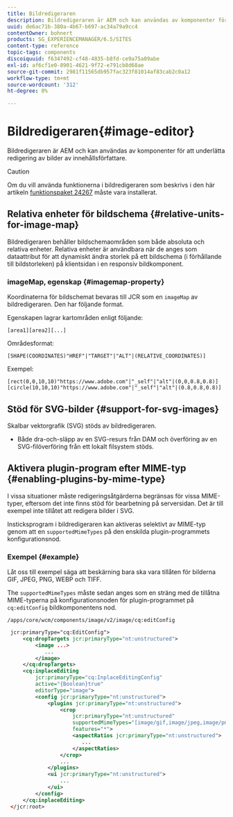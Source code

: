 ```yaml
---
title: Bildredigeraren
description: Bildredigeraren är AEM och kan användas av komponenter för att underlätta redigering av bilder av innehållsförfattare.
uuid: de6ac71b-380a-4b67-b697-ac34a79a9cc4
contentOwner: bohnert
products: SG_EXPERIENCEMANAGER/6.5/SITES
content-type: reference
topic-tags: components
discoiquuid: f6347492-cf48-4835-b8fd-ce9a75a09abe
exl-id: af6cf1e0-8901-4621-9f72-e791cb8d68ae
source-git-commit: 2981f11565db957fac323f81014af83cab2c0a12
workflow-type: tm+mt
source-wordcount: '312'
ht-degree: 0%

---
```


# Bildredigeraren{#image-editor}

Bildredigeraren är AEM och kan användas av komponenter för att underlätta redigering av bilder av innehållsförfattare.

>[!CAUTION]
>
>Om du vill använda funktionerna i bildredigeraren som beskrivs i den här artikeln [funktionspaket 24267](https://experience.adobe.com/#/downloads/content/software-distribution/en/aem.html?package=/content/software-distribution/en/details.html/content/dam/aem/public/adobe/packages/cq640/featurepack/cq-6.4.0-featurepack-24267) måste vara installerat.

## Relativa enheter för bildschema {#relative-units-for-image-map}

Bildredigeraren behåller bildschemaområden som både absoluta och relativa enheter. Relativa enheter är användbara när de anges som dataattribut för att dynamiskt ändra storlek på ett bildschema (i förhållande till bildstorleken) på klientsidan i en responsiv bildkomponent.

### imageMap, egenskap {#imagemap-property}

Koordinaterna för bildschemat bevaras till JCR som en `imageMap` av bildredigeraren. Den har följande format.

Egenskapen lagrar kartområden enligt följande:

`[area1][area2][...]`

Områdesformat:

`[SHAPE(COORDINATES)"HREF"|"TARGET"|"ALT"|(RELATIVE_COORDINATES)]`

Exempel:

`[rect(0,0,10,10)"https://www.adobe.com"|"_self"|"alt"|(0,0,0.8,0.8)]`
`[circle(10,10,10)"https://www.adobe.com"|"_self"|"alt"|(0.8,0.8,0.8)]`

## Stöd för SVG-bilder {#support-for-svg-images}

Skalbar vektorgrafik (SVG) stöds av bildredigeraren.

* Både dra-och-släpp av en SVG-resurs från DAM och överföring av en SVG-filöverföring från ett lokalt filsystem stöds.

## Aktivera plugin-program efter MIME-typ {#enabling-plugins-by-mime-type}

I vissa situationer måste redigeringsåtgärderna begränsas för vissa MIME-typer, eftersom det inte finns stöd för bearbetning på serversidan. Det är till exempel inte tillåtet att redigera bilder i SVG.

Insticksprogram i bildredigeraren kan aktiveras selektivt av MIME-typ genom att en `supportedMimeTypes` på den enskilda plugin-programmets konfigurationsnod.

### Exempel {#example}

Låt oss till exempel säga att beskärning bara ska vara tillåten för bilderna GIF, JPEG, PNG, WEBP och TIFF.

The `supportedMimeTypes` måste sedan anges som en sträng med de tillåtna MIME-typerna på konfigurationsnoden för plugin-programmet på `cq:editConfig` bildkomponentens nod.

`/apps/core/wcm/components/image/v2/image/cq:editConfig`

```xml
 jcr:primaryType="cq:EditConfig">
     <cq:dropTargets jcr:primaryType="nt:unstructured">
         <image ...>
            ...
         </image>
     </cq:dropTargets>
     <cq:inplaceEditing
         jcr:primaryType="cq:InplaceEditingConfig"
         active="{Boolean}true"
         editorType="image">
         <config jcr:primaryType="nt:unstructured">
             <plugins jcr:primaryType="nt:unstructured">
                 <crop
                     jcr:primaryType="nt:unstructured"
                     supportedMimeTypes="[image/gif,image/jpeg,image/png,image/webp,image/tiff]"
                     features="*">
                     <aspectRatios jcr:primaryType="nt:unstructured">
                        ...
                     </aspectRatios>
                 </crop>
                 ...
             </plugins>
             <ui jcr:primaryType="nt:unstructured">
                 ...
             </ui>
         </config>
     </cq:inplaceEditing>
 </jcr:root>
```
